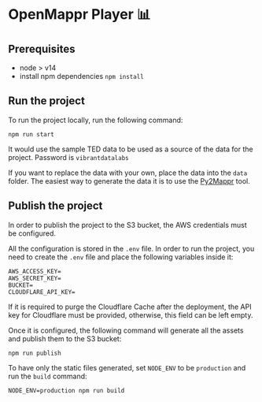 # OpenMappr Player 📊
## Prerequisites
- node > v14
- install npm dependencies `npm install`

## Run the project

To run the project locally, run the following command:

```npm run start```

It would use the sample TED data to be used as a source of the data for the project.
Password is `vibrantdatalabs`

If you want to replace the data with your own, place the data into the `data` folder. The easiest way to generate the data it is to use the [Py2Mappr](https://github.com/vibrant-data-labs/py2mappr) tool.

## Publish the project

In order to publish the project to the S3 bucket, the AWS credentials must be configured.

All the configuration is stored in the `.env` file. In order to run the project, you need to create the `.env` file and place the following variables inside it:

```
AWS_ACCESS_KEY=
AWS_SECRET_KEY=
BUCKET=
CLOUDFLARE_API_KEY=
```

If it is required to purge the Cloudflare Cache after the deployment, the API key for Cloudflare must be provided, otherwise, this field can be left empty.

Once it is configured, the following command will generate all the assets and publish them to the S3 bucket:

```npm run publish``` 

To have only the static files generated, set `NODE_ENV` to be `production` and run the `build` command:

```NODE_ENV=production npm run build```

